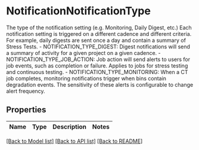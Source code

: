 # NotificationNotificationType

The type of the notification setting (e.g. Monitoring, Daily Digest, etc.) Each notification setting is triggered on a different cadence and different criteria. For example, daily digests are sent once a day and contain a summary of Stress Tests.   - NOTIFICATION_TYPE_DIGEST: Digest notifications will send a summary of activity for a given project on a given cadence.  - NOTIFICATION_TYPE_JOB_ACTION: Job action will send alerts to users for job events, such as completion or failure. Applies to jobs for stress testing and continuous testing.  - NOTIFICATION_TYPE_MONITORING: When a CT job completes, monitoring notifications trigger when bins contain degradation events. The sensitivity of these alerts is configurable to change alert frequency.

## Properties

Name | Type | Description | Notes
------------ | ------------- | ------------- | -------------

[[Back to Model list]](../README.md#documentation-for-models) [[Back to API list]](../README.md#documentation-for-api-endpoints) [[Back to README]](../README.md)


